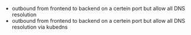 - outbound from frontend to backend on a certein port but allow all DNS resolution
- outbound from frontend to backend on a certein port but allow all DNS resolution via kubedns